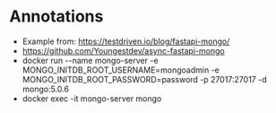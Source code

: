 # Annotations
* Example from: https://testdriven.io/blog/fastapi-mongo/
* https://github.com/Youngestdev/async-fastapi-mongo
* docker run --name mongo-server -e MONGO_INITDB_ROOT_USERNAME=mongoadmin -e MONGO_INITDB_ROOT_PASSWORD=password -p 27017:27017 -d mongo:5.0.6
* docker exec -it mongo-server mongo
